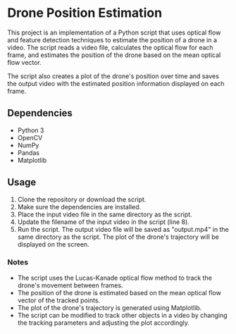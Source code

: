 # Drone Position Estimation

This project is an implementation of a Python script that uses optical flow and feature detection techniques to estimate the position of a drone in a video. The script reads a video file, calculates the optical flow for each frame, and estimates the position of the drone based on the mean optical flow vector.

The script also creates a plot of the drone's position over time and saves the output video with the estimated position information displayed on each frame.


## Dependencies
- Python 3
- OpenCV
- NumPy
- Pandas
- Matplotlib

## Usage
1. Clone the repository or download the script.
2. Make sure the dependencies are installed.
3. Place the input video file in the same directory as the script.
4. Update the filename of the input video in the script (line 8).
5. Run the script.
The output video file will be saved as "output.mp4" in the same directory as the script. The plot of the drone's trajectory will be displayed on the screen.

### Notes
- The script uses the Lucas-Kanade optical flow method to track the drone's movement between frames.
- The position of the drone is estimated based on the mean optical flow vector of the tracked points.
- The plot of the drone's trajectory is generated using Matplotlib.
- The script can be modified to track other objects in a video by changing the tracking parameters and adjusting the plot accordingly.